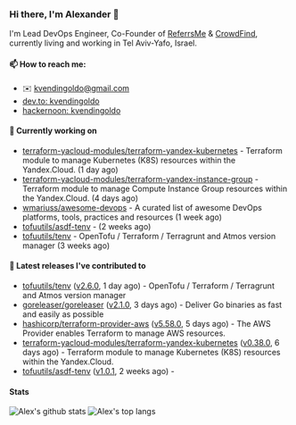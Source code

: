 ### Hi there, I'm Alexander 👋

I'm Lead DevOps Engineer, Co-Founder of [ReferrsMe](https://referrs.me/) & [CrowdFind](https://crowdfind.ai/), currently living and working in Tel Aviv-Yafo, Israel.

#### 📫 How to reach me:

- ✉️ kvendingoldo@gmail.com
- [dev.to: kvendingoldo](https://dev.to/kvendingoldo)
- [hackernoon: kvendingoldo](https://hackernoon.com/u/kvendingoldo)

#### 👷 Currently working on


- [terraform-yacloud-modules/terraform-yandex-kubernetes](https://github.com/terraform-yacloud-modules/terraform-yandex-kubernetes) - Terraform module to manage Kubernetes (K8S) resources within the Yandex.Cloud. (1 day ago)
- [terraform-yacloud-modules/terraform-yandex-instance-group](https://github.com/terraform-yacloud-modules/terraform-yandex-instance-group) - Terraform module to manage Compute Instance Group resources within the Yandex.Cloud. (4 days ago)
- [wmariuss/awesome-devops](https://github.com/wmariuss/awesome-devops) - A curated list of awesome DevOps platforms, tools, practices and resources (1 week ago)
- [tofuutils/asdf-tenv](https://github.com/tofuutils/asdf-tenv) -  (2 weeks ago)
- [tofuutils/tenv](https://github.com/tofuutils/tenv) - OpenTofu / Terraform / Terragrunt and Atmos version manager (3 weeks ago)

#### 🔭 Latest releases I've contributed to

- [tofuutils/tenv](https://github.com/tofuutils/tenv) ([v2.6.0](https://github.com/tofuutils/tenv/releases/tag/v2.6.0), 1 day ago) - OpenTofu / Terraform / Terragrunt and Atmos version manager
- [goreleaser/goreleaser](https://github.com/goreleaser/goreleaser) ([v2.1.0](https://github.com/goreleaser/goreleaser/releases/tag/v2.1.0), 3 days ago) - Deliver Go binaries as fast and easily as possible
- [hashicorp/terraform-provider-aws](https://github.com/hashicorp/terraform-provider-aws) ([v5.58.0](https://github.com/hashicorp/terraform-provider-aws/releases/tag/v5.58.0), 5 days ago) - The AWS Provider enables Terraform to manage AWS resources.
- [terraform-yacloud-modules/terraform-yandex-kubernetes](https://github.com/terraform-yacloud-modules/terraform-yandex-kubernetes) ([v0.38.0](https://github.com/terraform-yacloud-modules/terraform-yandex-kubernetes/releases/tag/v0.38.0), 6 days ago) - Terraform module to manage Kubernetes (K8S) resources within the Yandex.Cloud.
- [tofuutils/asdf-tenv](https://github.com/tofuutils/asdf-tenv) ([v1.0.1](https://github.com/tofuutils/asdf-tenv/releases/tag/v1.0.1), 2 weeks ago) - 

#### Stats

![Alex's github stats](https://github-readme-stats.vercel.app/api?username=kvendingoldo&show_icons=true&theme=default&disable_animations=true&count_private=true&hide_rank=true&include_all_commits=true&custom_title=GitHub%20Stats&line_height=20)
![Alex's top langs](https://github-readme-stats.vercel.app/api/top-langs/?username=kvendingoldo&hide=tex,html,hcl,css,jupyter%20notebook&layout=compact)
